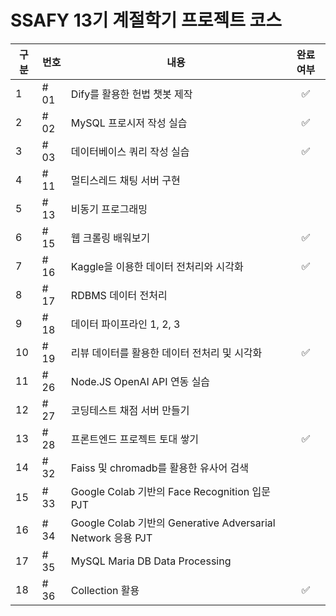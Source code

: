 # SSAFY 13기 계절학기 프로젝트 코스

| 구분 | 번호 | 내용 | 완료 여부|
|------|------|------|:-:|
| 1 | # 01 | Dify를 활용한 헌법 챗봇 제작 |✅|
| 2 | # 02 | MySQL 프로시저 작성 실습 | ✅
| 3 | # 03 | 데이터베이스 쿼리 작성 실습 | ✅
| 4 | # 11 | 멀티스레드 채팅 서버 구현 |
| 5 | # 13 | 비동기 프로그래밍 |
| 6 | # 15 | 웹 크롤링 배워보기 | ✅
| 7 | # 16 | Kaggle을 이용한 데이터 전처리와 시각화 | ✅
| 8 | # 17 | RDBMS 데이터 전처리 |
| 9 | # 18 | 데이터 파이프라인 1, 2, 3 |
|10 | # 19 | 리뷰 데이터를 활용한 데이터 전처리 및 시각화 | ✅
|11 | # 26 | Node.JS OpenAI API 연동 실습 |
|12 | # 27 | 코딩테스트 채점 서버 만들기 |
|13 | # 28 | 프론트엔드 프로젝트 토대 쌓기 | ✅
|14 | # 32 | Faiss 및 chromadb를 활용한 유사어 검색 |
|15 | # 33 | Google Colab 기반의 Face Recognition 입문 PJT |
|16 | # 34 | Google Colab 기반의 Generative Adversarial Network 응용 PJT |
|17 | # 35 | MySQL Maria DB Data Processing |
|18 | # 36 | Collection 활용 | ✅
